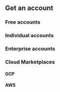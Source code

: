 ## Get an account

### Free accounts

### Individual accounts

### Enterprise accounts

### Cloud Marketplaces

#### GCP

#### AWS